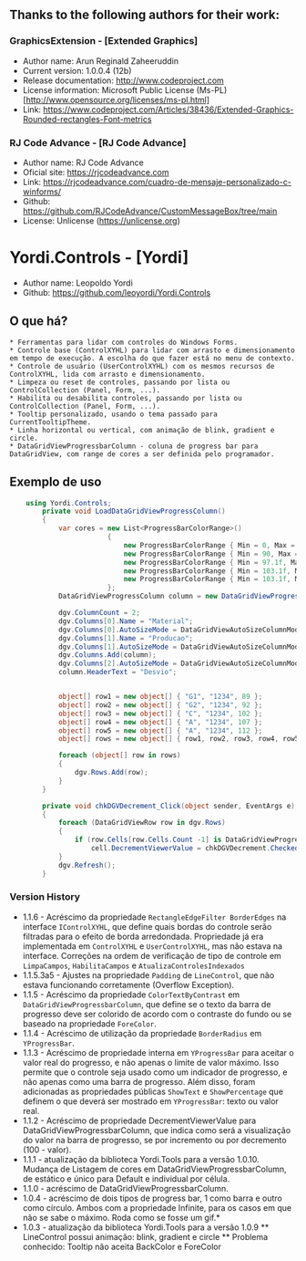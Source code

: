 ﻿## Thanks to the following authors for their work:
 ### GraphicsExtension - [Extended Graphics]
 * Author name:           Arun Reginald Zaheeruddin
 * Current version:       1.0.0.4 (12b)
 * Release documentation: http://www.codeproject.com
 * License information:   Microsoft Public License (Ms-PL) [http://www.opensource.org/licenses/ms-pl.html]
 * Link:				  https://www.codeproject.com/Articles/38436/Extended-Graphics-Rounded-rectangles-Font-metrics


 ### RJ Code Advance - [RJ Code Advance]
 * Author name:          RJ Code Advance                    
 * Oficial site:         https://rjcodeadvance.com
 * Link:                 https://rjcodeadvance.com/cuadro-de-mensaje-personalizado-c-winforms/  
 * Github:               https://github.com/RJCodeAdvance/CustomMessageBox/tree/main
 * License:              Unlicense (https://unlicense.org)


# Yordi.Controls - [Yordi]
 * Author name:          Leopoldo Yordi
 * Github:               https://github.com/leoyordi/Yordi.Controls


## O que há?
	* Ferramentas para lidar com controles do Windows Forms.
	* Controle base (ControlXYHL) para lidar com arrasto e dimensionamento em tempo de execução. A escolha do que fazer está no menu de contexto.
	* Controle de usuário (UserControlXYHL) com os mesmos recursos de ControlXYHL, lida com arrasto e dimensionamento.
	* Limpeza ou reset de controles, passando por lista ou ControlCollection (Panel, Form, ...).
	* Habilita ou desabilita controles, passando por lista ou ControlCollection (Panel, Form, ...).
	* Tooltip personalizado, usando o tema passado para CurrentTooltipTheme.
	* Linha horizontal ou vertical, com animação de blink, gradient e circle.
	* DataGridViewProgressbarColumn - coluna de progress bar para DataGridView, com range de cores a ser definida pelo programador.


## Exemplo de uso
```csharp
    using Yordi.Controls;
        private void LoadDataGridViewProgressColumn()
        {
            var cores = new List<ProgressBarColorRange>()
                        {
                            new ProgressBarColorRange { Min = 0, Max = 90, Color = Color.Red },
                            new ProgressBarColorRange { Min = 90, Max = 97, Color = Color.Yellow },
                            new ProgressBarColorRange { Min = 97.1f, Max = 103, Color = Color.Green },
                            new ProgressBarColorRange { Min = 103.1f, Max = 110, Color = Color.Yellow },
                            new ProgressBarColorRange { Min = 103.1f, Max = int.MaxValue, Color = Color.Red }
                        };
            DataGridViewProgressColumn column = new DataGridViewProgressColumn(){ ColorRanges = cores, DecrementViewerValue = false };

            dgv.ColumnCount = 2;
            dgv.Columns[0].Name = "Material";
            dgv.Columns[0].AutoSizeMode = DataGridViewAutoSizeColumnMode.Fill;
            dgv.Columns[1].Name = "Producao";
            dgv.Columns[1].AutoSizeMode = DataGridViewAutoSizeColumnMode.Fill;
            dgv.Columns.Add(column);
            dgv.Columns[2].AutoSizeMode = DataGridViewAutoSizeColumnMode.Fill;
            column.HeaderText = "Desvio";


            object[] row1 = new object[] { "G1", "1234", 89 };
            object[] row2 = new object[] { "G2", "1234", 92 };
            object[] row3 = new object[] { "C", "1234", 102 };
            object[] row4 = new object[] { "A", "1234", 107 };
            object[] row5 = new object[] { "A", "1234", 112 };
            object[] rows = new object[] { row1, row2, row3, row4, row5 };

            foreach (object[] row in rows)
            {
                dgv.Rows.Add(row);
            }
        }

        private void chkDGVDecrement_Click(object sender, EventArgs e)
        {
            foreach (DataGridViewRow row in dgv.Rows)
            {
                if (row.Cells[row.Cells.Count -1] is DataGridViewProgressCell cell)
                    cell.DecrementViewerValue = chkDGVDecrement.Checked;
            }
            dgv.Refresh();
        }

```


### Version History
* 1.1.6 - Acréscimo da propriedade ```RectangleEdgeFilter BorderEdges``` na interface ```IControlXYHL```, que define quais bordas do controle serão filtradas para o efeito de borda arredondada.
    Propriedade já era implementada em ```ControlXYHL``` e ```UserControlXYHL```, mas não estava na interface.
    Correções na ordem de verificação de tipo de controle em ```LimpaCampos```, ```HabilitaCampos``` e ```AtualizaControlesIndexados```
* 1.1.5.3a5 - Ajustes na propriedade ```Padding``` de ```LineControl```, que não estava funcionando corretamente (Overflow Exception).
* 1.1.5 - Acréscimo da propriedade ```ColorTextByContrast``` em ```DataGridViewProgressbarColumn```, que define se o texto da barra de progresso deve ser colorido de acordo 
com o contraste do fundo ou se baseado na propriedade ```ForeColor```.    
* 1.1.4 - Acréscimo de utilização da propriedade ```BorderRadius``` em ```YProgressBar```.
* 1.1.3 - Acréscimo de propriedade interna em ```YProgressBar``` para aceitar o valor real do progresso, e não apenas o limite de valor máximo. 
    Isso permite que o controle seja usado como um indicador de progresso, e não apenas como uma barra de progresso.
    Além disso, foram adicionadas as propriedades públicas ```ShowText``` e ```ShowPercentage``` que definem o que deverá ser mostrado em ```YProgressBar```: texto ou valor real.
* 1.1.2 - Acréscimo de propriedade DecrementViewerValue para DataGridViewProgressbarColumn, que indica como será a visualização do valor na barra de progresso, 
    se por incremento ou por decremento (100 - valor).
* 1.1.1 - atualização da biblioteca Yordi.Tools para a versão 1.0.10. Mudança de Listagem de cores em DataGridViewProgressbarColumn, de estático e único para Default e individual por célula.
* 1.1.0 - acréscimo de DataGridViewProgressbarColumn.
* 1.0.4 - acréscimo de dois tipos de progress bar, 1 como barra e outro como círculo. 
Ambos com a propriedade Infinite, para os casos em que não se sabe o máximo. Roda como se fosse um gif.*
* 1.0.3 - atualização da biblioteca Yordi.Tools para a versão 1.0.9
** LineControl possui animação: blink, gradient e circle
** Problema conhecido: Tooltip não aceita BackColor e ForeColor